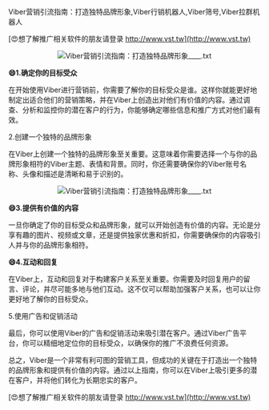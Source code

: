 Viber营销引流指南：打造独特品牌形象,Viber行销机器人,Viber筛号,Viber拉群机器人

[😍想了解推广相关软件的朋友请登录 http://www.vst.tw](http://www.vst.tw)

 <center><img src="https://vst.tw/MP4/tuiguang/png/7.png" alt="Viber营销引流指南：打造独特品牌形象____.txt"></center>

**😄1.确定你的目标受众**

在开始使用Viber进行营销前，你需要了解你的目标受众是谁。这样你就能更好地制定出适合他们的营销策略，并在Viber上创造出对他们有价值的内容。通过调查、分析和监控你的潜在客户的行为，你能够确定哪些信息和推广方式对他们最有效。

2.创建一个独特的品牌形象

在Viber上创建一个独特的品牌形象至关重要。这意味着你需要选择一个与你的品牌形象相符的Viber主题、表情和背景。同时，你还需要确保你的Viber账号名称、头像和描述是清晰和易于识别的。

 <center><img src="https://vst.tw/MP4/tuiguang/png/5.png" alt="Viber营销引流指南：打造独特品牌形象____.txt"></center>

**😄3.提供有价值的内容**

一旦你确定了你的目标受众和品牌形象，就可以开始创造有价值的内容。无论是分享有趣的图片、视频或文章，还是提供独家优惠和折扣，你需要确保你的内容吸引人并与你的品牌形象相符。

**😄4.互动和回复**

在Viber上，互动和回复对于构建客户关系至关重要。你需要及时回复用户的留言、评论，并尽可能多地与他们互动。这不仅可以帮助加强客户关系，也可以让你更好地了解你的目标受众。

5.使用广告和促销活动

最后，你可以使用Viber的广告和促销活动来吸引潜在客户。通过Viber广告平台，你可以精细地定位你的目标受众，以确保你的推广不浪费任何资源。

总之，Viber是一个非常有利可图的营销工具，但成功的关键在于打造出一个独特的品牌形象和提供有价值的内容。通过以上指南，你可以在Viber上吸引更多的潜在客户，并将他们转化为长期忠实的客户。

[😍想了解推广相关软件的朋友请登录 http://www.vst.tw](http://www.vst.tw)



